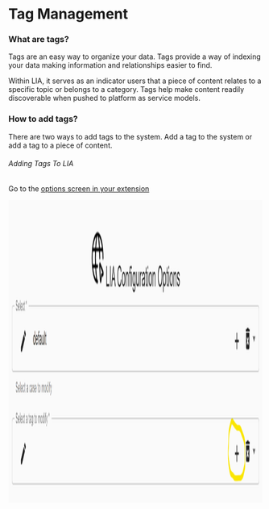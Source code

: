 # Tag Management

### What are tags?
Tags are an easy way to organize your data. Tags provide a way of indexing your data making information and
relationships easier to find. 

Within LIA, it serves as an indicator users that a piece of content relates to a specific topic 
or belongs to a category. Tags help make content readily discoverable when pushed to platform as service models. 

### How to add tags?
There are two ways to add tags to the system. Add a tag to the system or add a tag to a piece of content. 

###### Adding Tags To LIA
Go to the [options screen in your extension](chrome-extension://febgeabjgndopifkofcgbkmbjobichef/options.html)

<img alt="click the yellow button to open the dialog" height="600" src="images/tags/lia_add_tag_options_screen.png" title="image of options screen" width="800"/>

